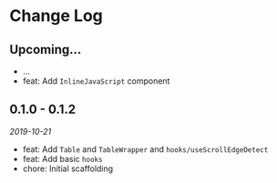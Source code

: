 # Change Log

## Upcoming...

- ... <!-- Add new lines here. Version number will be decided later -->
- feat: Add `InlineJavaScript` component

## 0.1.0 - 0.1.2

_2019-10-21_

- feat: Add `Table` and `TableWrapper` and `hooks/useScrollEdgeDetect`
- feat: Add basic `hooks`
- chore: Initial scaffolding
